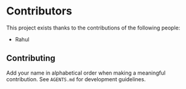# Contributors

This project exists thanks to the contributions of the following people:

- Rahul

## Contributing
Add your name in alphabetical order when making a meaningful contribution.
See `AGENTS.md` for development guidelines.
